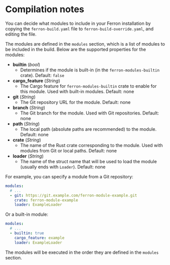 # Compilation notes

You can decide what modules to include in your Ferron installation by copying the `ferron-build.yaml` file to `ferron-build-override.yaml`, and editing the file.

The modules are defined in the `modules` section, which is a list of modules to be included in the build. Below are the supported properties for the modules:

- **builtin** (_bool_)
  - Determines if the module is built-in (in the `ferron-modules-builtin` crate). Default: `false`
- **cargo_feature** (_String_)
  - The Cargo feature for `ferron-modules-builtin` crate to enable for this module. Used with built-in modules. Default: none
- **git** (_String_)
  - The Git repository URL for the module. Default: none
- **branch** (_String_)
  - The Git branch for the module. Used with Git repositories. Default: none
- **path** (_String_)
  - The local path (absolute paths are recommended) to the module. Default: none
- **crate** (_String_)
  - The name of the Rust crate corresponding to the module. Used with modules from Git or local paths. Default: none
- **loader** (_String_)
  - The name of the struct name that will be used to load the module (usually ends with `Loader`). Default: none

For example, you can specify a module from a Git repository:

```yaml
modules:
  # ...
  - git: https://git.example.com/ferron-module-example.git
    crate: ferron-module-example
    loader: ExampleLoader
```

Or a built-in module:

```yaml
modules:
  # ...
  - builtin: true
    cargo_feature: example
    loader: ExampleLoader
```

The modules will be executed in the order they are defined in the `modules` section.
